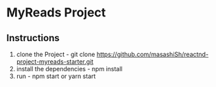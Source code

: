 
# MyReads Project

## Instructions

 1. clone the Project - git clone https://github.com/masashiSh/reactnd-project-myreads-starter.git
 2. install the dependencies - npm install
 3. run - npm start or yarn start
